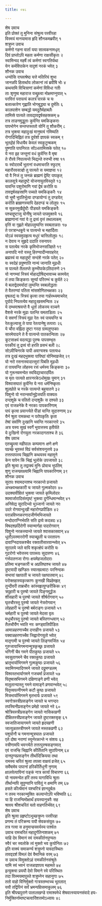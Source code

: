 ```yaml
---
title: ०४८

---
```

शेष उवाच  
इति प्रोक्तं तु मुनिना संश्रुत्य परवीरहा  
विस्मयं मानयामास हृदि शौनकमब्रवीत् १  
शत्रुघ्न उवाच  
कर्मणो गहना वार्ता यया सात्वकनामधृत्  
दिवं प्राप्तोऽपि महता कर्मणा राक्षसीकृतः २  
स्वामिन्वद महर्षे त्वं कर्मणां स्वगतिर्यथा  
येन कर्मविपाकेन यादृशं नरकं भवेत् ३  
शौनक उवाच  
धन्योसि राघवश्रेष्ठ यत्ते मतिरियं शुभा  
जानन्नपि हितार्थाय लोकानां त्वं ब्रवीषि भोः ४  
कथयामि विचित्राणां कर्मणां विविधा गतीः  
ताः शृणुष्व महाराज यच्छ्रुत्वा मोक्षमाप्नुयात् ५  
परवित्तं परापत्यं कलत्रं पारकं च यः  
बलात्कारेण गृह्णाति भोगबुद्ध्या च दुर्मतिः ६  
कालपाशेन सम्बद्धो यमदूतैर्महाबलैः  
तामिस्रे पात्यते तावद्यावद्वर्षसहस्रकम् ७  
तत्र ताडनमुद्धूताः कुर्वन्ति यमकिङ्कराः  
पापभोगेन सन्तप्तस्ततो योनिं तु शौकरीम् ८  
तत्र भुक्त्वा महादुःखं मानुषत्वं गमिष्यति  
रोगादिचिह्नितं तत्र दुर्यशो ज्ञापकं स्वकम् ९  
भूतद्रोहं विधायैव केवलं स्वकुटुम्बकम्  
पुष्णाति पापनिरतः सोंऽधतामिस्रके पतेत् १०  
ये नरा इह जन्तूनां वधं कुर्वन्ति वै मृषा  
ते रौरवे निपात्यन्ते भिद्यन्ते रुरुभी रुषा ११  
यः स्वोदरार्थे भूतानां वधमाचरति स्फुटम्  
महारौरवसञ्ज्ञे तु पात्यते स यमाज्ञया १२  
यो वै निजं तु जनकं ब्राह्मणं द्वेष्टि पापकृत्  
कालसूत्रे महादुष्टे योजनायुतविस्तृते १३  
यावन्ति पशुरोमाणि गवां द्वेषं करोति यः  
तावद्वर्षसहस्राणि पच्यते यमकिङ्करैः १४  
यो भूमौ भूपतिर्भूत्वा दण्डायोग्यं तु दण्डयेत्  
करोति ब्राह्मणस्यापि देहदण्डं च लोलुपः १५  
स सूकरमुखैर्दुष्टैः पीड्यते यमकिङ्करैः  
पश्चाद्दुष्टासु योनीषु जायते पापमुक्तये १६  
ब्राह्मणानां गवां ये तु द्रव्यं वृत्तं तथाल्पकम्  
वृत्तिं वा गृह्णते मोहाल्लुम्पन्ति स्वबलान्नराः १७  
ते परत्रान्धकूपे च पात्यन्ते च महार्दिताः  
योऽन्नं स्वयमुपाहृत्य मधुरं चात्तिलोलुपः १८  
न देवाय न सुहृदे ददाति रसनापरः  
स पतत्येव नरके कृमिभोजनसञ्ज्ञिते १९  
अनापदि नरो यस्तु हिरण्यादीन्यपाहरेत्  
ब्रह्मस्वं वा महादुष्टे सन्दंशे नरके पतेत् २०  
यः स्वदेहं प्रपुष्णाति नान्यं जानाति मूढधीः  
स पात्यते तैलतप्ते कुम्भीपाकेऽतिदारुणे २१  
यो नागम्यां स्त्रियं मोहाद्योषिद्भावाच्च कामयेत्  
तं तया किङ्कराः सूर्म्या परिरम्भं च कुर्वते २२  
ये बलाद्वेदमर्यादां लुम्पन्ति स्वबलोद्धताः  
ते वैतरण्यां पतिता मांसशोणितभक्षकाः २३  
वृषलद्यं यः स्त्रियं कृत्वा तया गार्हस्थ्यमाचरेत्  
पूयोदे निपतत्येव महादुःखसमन्वितः २४  
ये दम्भमाश्रयन्ते वै धूर्ता लोकस्य वञ्चने  
वैशसे नरके मूढाः पतन्ति यमताडिताः २५  
ये सवर्णां स्त्रियं मूढा रेतः स्वं पाययन्ति च  
रेतःकुल्यासु ते पापा रेतःपानेषु तत्पराः २६  
ये चौरा वह्निदा दुष्टा गरदा ग्रामलुण्ठकाः  
सारमेयादने ते वै पात्यन्ते पातकान्विताः २७  
कूटसाक्ष्यं वदत्यद्धा पुरुषः पापसम्भृतः  
परकीयं तु द्रव्यं यो हरति प्रसभं बली २८  
सोऽवीचिनरके पापी अवाग्वक्त्रः पतत्यधः  
तत्र दुःखं महद्भुक्त्वा पापिष्ठां योनिमाव्रजेत् २९  
यो नरो रसनास्वादात्सुरां पिबति मूढधीः  
तं पाययन्ति लोहस्य रसं धर्मस्य किङ्कराः ३०  
यो गुरूनवमन्येत स्वविद्याचारदर्पितः  
स मृतः पात्यते क्षारनरकेऽधोमुखः पुमान् ३१  
विश्वासघातं कुर्वन्ति ये नरा धर्मनिष्कृताः  
शूलप्रोते च नरके पात्यन्ते बहुयातने ३२  
पिशुनो यो नरान्सर्वानुद्वेजयति वाक्यतः  
दन्दशूके च पतितो दन्दशूकैः स दश्यते ३३  
एवं राजन्ननेके वै नरकाः पापकारिणाम्  
पापं कृत्वा प्रयान्त्येते पीडां यान्ति सुदारुणाम् ३४  
यैर्न श्रुता रामकथा न परोपकृतिः कृता  
तेषां सर्वाणि दुःखानि भवन्ति नरकान्तरे ३५  
अत्र यस्य सुखं स्वर्गे भूयात्तस्य इतीर्यते  
ये दुःखिनो रोगयुता नरकादागताश्च ते ३६  
शेष उवाच  
एतच्छ्रुत्वा महीपालः कम्पमानः क्षणे क्षणे  
पप्रच्छ भूयस्तं विप्रं सर्वसंशयनुत्तये ३७  
तत्तत्पापस्य चिह्नानि कथयस्व महामुने  
केन पापेन किं चिह्नं भूलोके उपजायते ३८  
इति श्रुत्वा तु तद्वाक्यं मुनिः प्रोवाच भूपतिम्  
शृणु राजन्प्रवक्ष्यामि चिह्नानि पापकारिणाम् ३९  
शौनक उवाच  
सुरापः श्यामदन्तश्च नरकान्ते प्रजायते  
अभक्ष्यभक्षकारी च जायते गुल्मकोदरः ४०  
उदक्यावीक्षितं भुक्त्वा जायते कृमिलोदरः  
श्वमार्जारादिसंस्पृष्टं भुक्त्वा दुर्गन्धिमान्भवेत् ४१  
अनिवेद्य सुरादिभ्यो भुञ्जानो जायते नरः  
उदरे रोगवान्दुःखी महारोगप्रपीडितः ४२  
परान्नविघ्नकरणादजीर्णमभिजायते  
मन्दोदराग्निर्भवति सति द्रव्ये कदन्नदः ४३  
विषदश्छर्दिरोगी स्यान्मार्गहा पादरोगवान्  
पिशुनो नरकस्यान्ते जायते श्वासकासवान् ४४  
धूर्तोऽपस्माररोगी स्याच्छूली च परतापनः  
दावाग्निदायकश्चैव रक्तातीसारवान्भवेत् ४५  
सुरालये जले वापि शकृत्क्षेपं करोति यः  
गुदरोगो भवेत्तस्य पापरूपः सुदारुणः ४६  
गर्भपातनजा रोगाः क्षयमेहजलोदराः  
प्रतिमा भङ्गकारी च अप्रतिष्ठश्च जायते ४७  
दुष्टवादी खण्डितः स्यात्खल्वाटः परनिन्दकः  
सभायां पक्षपाती च जायते पक्षघातवान् ४८  
परोक्तहास्यकृत्काणः कुनखी विप्रहेमहृत्  
तुन्दीवरी ताम्रचौरः कांस्यहृत्पुण्डरीकिकः ४९  
त्रपुहारी च पुरुषो जायते पिङ्गमूर्द्धजः  
शीसहारी च पुरुषो जायते शीर्षरोगवान् ५०  
घृतचौरस्तु पुरुषो जायते नेत्ररोगवान्  
लोहहारी च पुरुषो बर्बराङ्गः प्रजायते ५१  
चर्महारी च पुरुषो जायते मेदसा वृतः  
मधुचौरस्तु पुरुषो जायते बस्तिगन्धवान् ५२  
तैलचौर्येण भवति नरः कण्ड्वातिपीडितः  
आमान्नहरणाच्चैव दन्तहीनः प्रजायते ५३  
पक्वान्नहरणाच्चैव जिह्वारोगयुतो भवेत्  
मातृगामी च पुरुषो जायते लिङ्गवर्जितः ५४  
गुरुजायाभिगमनान्मूत्रकृच्छ्रः प्रजायते  
भगिनीं चैव गमने पीतकुष्ठः प्रजायते ५५  
स्वसुतागमने चैव रक्तकुष्ठः प्रजायते  
भ्रातृभार्याभिगमने गुल्मकुष्ठः प्रजायते ५६  
स्वामिगम्यादिगमने जायते दद्रुमण्डलम्  
विश्वस्तभार्यागमने गजचर्मा प्रजायते ५७  
पितृष्वस्रभिगमने दक्षिणाङ्गे व्रणी भवेत्  
मातुलान्यास्तु गमने वामाङ्गे व्रणवान्भवेत् ५८  
पितृव्यपत्नीगमने कटौ कुष्ठः प्रजायते  
मित्रभार्याभिगमने मृतभार्यः प्रजायते ५९  
स्वगोत्रस्त्रीप्रसङ्गेन जायते च भगन्दरः  
तपस्विनीप्रसङ्गेन प्रमेहो जायते नरे ६०  
श्रोत्रियस्त्रीप्रसङ्गेन जायते नासिकाव्रणी  
दीक्षितस्त्रीप्रसङ्गेन जायते दुष्टरक्तसृक् ६१  
स्वजातिजायागमने जायते हृदयव्रणी  
जात्युन्नतस्त्रीगमने जायते मस्तकव्रणी ६२  
पशुयोनौ च गमनान्मूत्रघातः प्रजायते  
एते दोषा नराणां स्युर्नरकान्ते न संशयः ६३  
स्त्रीणामपि भवन्त्येते तत्तत्पुरुषसङ्गमात्  
एवं राजन्हि चिह्नानि कीर्तितानि सुपापिनाम् ६४  
दानपुण्यप्रसङ्गेन तीर्थादिक्रियया तथा  
रामस्य चरितं श्रुत्वा तपसा वाक्षयं व्रजेत् ६५  
सर्वेषामेव पापानां हरिकीर्तिधुनी नृणाम्  
क्षालयेत्पापिनां पङ्कं नात्र कार्या विचारणा ६६  
यो नावमन्येत हरिं तस्य यागाविधि श्रुताः  
तीर्थान्यपि सुपुण्यानि पावितुं न क्षमाणि तम् ६७  
हसते कीर्त्यमानं यश्चरित्रं ज्ञानदुर्बलः  
न तस्य नरकान्मुक्तिः कल्पान्तेऽपि भविष्यति ६८  
या हि राजन्विमोक्षार्थं हयस्यानुचरैः सह  
श्रावय श्रीशचरितं यतो वाहगतिर्भवेत् ६९  
शेष उवाच  
इति श्रुत्वा प्रहृष्टोऽभूच्छत्रुघ्नः परवीरहा  
प्रणम्य तं परिक्रम्य ययौ सेवकसंयुतः ७०  
तत्र गत्वा स हनुमान्हयवर्यस्य पार्श्वतः  
उवाच रामचरितं महादुर्गतिनाशकम् ७१  
याहि देव विमानं स्वं रामकीर्तनपुण्यतः  
स्वैरं चर स्वलोके त्वं मुक्तो भव कुयोनितः ७२  
इति वाक्यं समाकर्ण्य शत्रुघ्नो यावदास्थितः  
तावद्ददर्श विमलं देवं वैमानिकं वरम् ७३  
स उवाच विमुक्तोऽहं रामकीर्तनसंश्रुतेः  
यामि स्वं भवनं राजन्नाज्ञापय महामते ७४  
इत्युक्त्वा प्रययौ देवो विमाने स्वे परिस्थितः  
तदा विस्मयमापुस्ते शत्रुघ्नेन सहानुगाः ७५  
ततो वाहो विनिर्मुक्तो गात्रस्तम्भाच्च भूतलात्  
ययौ तद्विपिनं सर्वं भ्रमन्पक्षिसमाकुलम् ७६  
इति श्रीपद्मपुराणे पातालखण्डे रामाश्वमेधे शेषवात्स्यायनसंवादे हय-  
निर्मुक्तिर्नामाष्टचत्वारिंशत्तमोऽध्यायः ४८